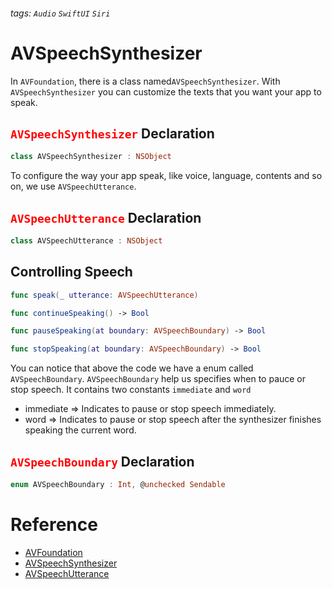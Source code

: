###### tags: `Audio` `SwiftUI` `Siri`
# AVSpeechSynthesizer


In `AVFoundation`, there is a class named`AVSpeechSynthesizer`. With `AVSpeechSynthesizer` you can customize the texts that you want your app to speak.

## <font color="red">`AVSpeechSynthesizer` </font> Declaration

```swift
class AVSpeechSynthesizer : NSObject
```

To configure the way your app speak, like voice, language, contents and so on, we use `AVSpeechUtterance`.

## <font color="red">`AVSpeechUtterance` </font> Declaration

```swift
class AVSpeechUtterance : NSObject
```

## Controlling Speech

```swift
func speak(_ utterance: AVSpeechUtterance)

func continueSpeaking() -> Bool

func pauseSpeaking(at boundary: AVSpeechBoundary) -> Bool

func stopSpeaking(at boundary: AVSpeechBoundary) -> Bool
```

You can notice that above the code we have a enum called `AVSpeechBoundary`. `AVSpeechBoundary` help us specifies when to pauce or stop speech. It contains two constants `immediate` and `word`

- immediate ⇒ Indicates to pause or stop speech immediately.
- word ⇒ Indicates to pause or stop speech after the synthesizer finishes speaking the current word.

## <font color="red">`AVSpeechBoundary`</font> Declaration

```swift
enum AVSpeechBoundary : Int, @unchecked Sendable
```
# Reference

- [AVFoundation](https://developer.apple.com/documentation/avfoundation/)
- [AVSpeechSynthesizer](https://developer.apple.com/documentation/avfaudio/avspeechsynthesizer#declaration)
- [AVSpeechUtterance](https://developer.apple.com/documentation/avfaudio/avspeechutterance)
